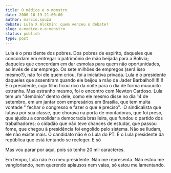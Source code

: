 ```yaml
---
title: O médico e o monstro
date: 2006-10-19 21:00:00
author: marcio.souza
debate: Lula X Alckmin: quem venceu o debate?
slug: o-medico-e-o-monstro
status: publish 
type: post
---
```


Lula é o presidente dos pobres. Dos pobres de espírito, daqueles que concordam em entregar o patrimônio de mão beijada para a Bolívia; daqueles que concordam em dar esmolas para quem não oportunidades, ao invés de dar emprego. Os sete milhões de empregos (será isso mesmo?), não foi ele quem criou, foi a iniciativa privada. Lula é o presidente daqueles que assentiram quando ele beijou a mão de Jader Barbalho!!!!!!!!! É o presidente, cujo filho ficou rico da noite para o dia de forma muuuuito estranha. Mas estranho mesmo, foi o encontro com Newton Cardoso. Lula tem um "demônio" dentro dele, como ele mesmo disse no dia 14 de setembro, em um jantar com empresários em Brasília, que tem muita vontade " fechar o congresso e fazer o que é preciso".  O sindicalista que lutava por sua classe, que chorava na porta de montadoras, que foi preso, que ajudou a consolidar a democracia brasileira, que fundou o partido dos trabalhadores; o cidadão que não teve chances de estudar, que passou fome, que chegou à presidência foi engolido pelo sistema. Não se iludam, ele não existe mais. O candidato não é o Lula do PT. É o Lula presidente da república que está tentando se reeleger. E só


Mas vou parar por aqui, pois só tenho 20 mil caracteres.


Em tempo, Lula não é o meu presidente. Não me representa. Não estou me vangloriando, nem querendo aplausos nem vaias, só estou me lamentando.


 



